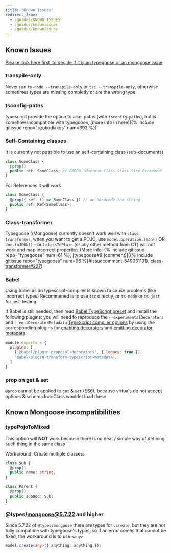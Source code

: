 ```yaml
---
title: "Known Issues"
redirect_from:
  - /guides/KNOWN-ISSUES
  - /guides/knownissues
  - /guides/knownIssues
---
```


## Known Issues

[Please look here first, to decide if it is an typegoose or an mongoose issue](https://github.com/Automattic/mongoose/issues?utf8=✓&q=is%3Aissue+involves%3Ahasezoey)

### transpile-only

Never run `ts-node --transpile-only` or `tsc --transpile-only`, otherwise sometimes types are missing completly or are the wrong type

### tsconfig-paths

typescript provide the option to alias paths (with `tsconfig-paths`), but is somehow incompatible with typegoose, [more info in here]({% include gitissue repo="szokodiakos" num=392 %})

### Self-Containing classes

It is currently not possible to use an self-containing class (sub-documents)

```ts
class SomeClass {
  @prop()
  public ref: SomeClass; // ERROR "Maximum Class Stack Size Exceeded"
}
```

For References it will work

```ts
class SomeClass {
  @prop({ ref: () => SomeClass }) // or hardcode the string
  public ref: Ref<SomeClass>;
}
```

### Class-transformer

Typegoose (/Mongoose) currently doesn't work well with `class-transformer`, when you want to get a POJO, use `model.operation.lean()` OR `doc.toJSON()` - but `classToPlain` (or any other method from CT) will not work and map incorrect properties (More info: {% include gitissue repo="typegoose" num=61 %}, [typegoose#9 (comment)]({% include gitissue repo="typegoose" num=96 %}#issuecomment-549031131), [class-transformer#227](https://github.com/typestack/class-transformer/issues/227))

### Babel

Using babel as an typescript-compiler is known to cause problems (like incorrect types)
Recommened is to use `tsc` directly, or `ts-node` or `ts-jest` for jest-testing

If Babel is still needed, then read [Babel TypeScript preset](https://babeljs.io/docs/en/babel-preset-typescript) and install the following plugins:
you will need to reproduce the `--experimentalDecorators` and `--emitDecoratorMetadata` [TypeScript compiler options](https://babeljs.io/docs/en/babel-plugin-transform-typescript#typescript-compiler-options) by using the corresponding plugins for [enabling decorators](https://babeljs.io/docs/en/babel-plugin-proposal-decorators) and [emitting decorator metadata](https://github.com/leonardfactory/babel-plugin-transform-typescript-metadata):

```js
module.exports = {
  plugins: [
    ['@babel/plugin-proposal-decorators', { legacy: true }],
    'babel-plugin-transform-typescript-metadata',
  ]
}
```

### prop on get & set

`@prop` cannot be applied to `get` & `set` (ES6), because virtuals do not accept options & schema.loadClass wouldnt load these

## Known Mongoose incompatibilities

### typePojoToMixed

This option will **NOT** work because there is no neat / simple way of defining such thing in the same class

Workaround:
Create multiple classes:

```ts
class Sub {
  @prop()
  public name: string;
}

class Parent {
  @prop()
  public subDoc: Sub;
}
```

### @types/mongoose@5.7.22 and higher

Since 5.7.22 of `@types/mongoose` there are types for `.create`, but they are not fully compatible with typegoose's types, so if an error comes that cannot be fixed, the workaround is to use `<any>`

```ts
model.create<any>({ anything: anything });
```
